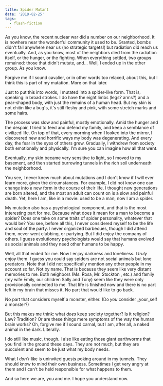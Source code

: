 ```yaml
---
title: Spider Mutant
date: '2019-02-25'
tags:
  - flash-fiction
---
```


As you know, the recent nuclear war did a number on our neighborhood. It is
nowhere near the wonderful community it used to be. Granted, bombs didn't fall
anywhere near us (no strategic targets!) but radiation did reach us eventually.
And, as you know, most of the neighbors died from the radiation itself, or the
hunger, or the fighting. When everything settled, two groups remained: those
that didn't mutate, and... Well, I ended up in the other group. As you know.

<!-- truncate -->

Forgive me if I sound cavalier, or in other words too relaxed, about this, but I
think this is part of my mutation. More on that later.

Just to put this into words, I mutated into a spider-like form. That is,
speaking in broad strokes. I do have the eight limbs (legs? arms?) and a
pear-shaped body, with just the remains of a human head. But my skin is not
chitin like a bug's, it's still fleshy and pink, with some stretch marks and
some hairs.

The process was slow and painful, mostly emotionally. Amid the hunger and the
despair, I tried to feed and defend my family, and keep a semblance of civilized
life. On top of that, every morning when I looked into the mirror, I discovered
new and horrific ways my body was degenerating. And every day, the fear in the
eyes of others grew. Gradually, I withdrew from society both emotionally and
physically. I'm sure you can imagine how all that went.

Eventually, my skin became very sensitive to light, so I moved to my basement,
and then started burrowing tunnels in the rich soil underneath the neighborhood.

You see, I never knew much about mutations and I don't know if I will ever learn
more, given the circumstances. For example, I did not know one can change into a
new form in the course of their life. I thought new generations are born
altered, and the most an adult can count on is a slow and painful death. Yet,
here I am, like in a movie: used to be a man, now I am a spider.

My mutation also has a psychological component, and that is the most interesting
part for me. Because what does it mean for a man to become a spider? Does one
take on some traits of spider personality, whatever that would be? You see,
before all this, I never considered myself to be the life and soul of the party.
I never organized barbecues, though I did attend them, never went clubbing, or
partying. But I did enjoy the company of others. I guess evolutionary
psychologists would say that humans evolved as social animals and they need
other humans to be happy.

Well, all that ended for me. Now I enjoy darkness and loneliness. I _truly_
enjoy them. I guess you could say spiders are not social animals but lone
predators. Note that I did not specifically mention any other people in my
account so far. Not by name. That is because they seem like very distant
memories to me. Both neighbors (Ms. Rosa, Mr. Stockton , etc.) and family (my
wife Emily, our children Sally and Tony) seem like they were only provisionally
connected to me. That life is finished now and there is no part left in my brain
that misses it. No part that would like to go back.

No part that considers myself a monster, either. (Do _you_ consider \_your_self
a monster?)

But this makes me think: what _does_ keep society together? Is it religion? Law?
Tradition? Or are these things mere symptoms of the way the human brain works?
Oh, forgive me if I sound carnal, but I am, after all, a naked animal in the
dark. Literally.

I do still like music, though. I also like eating those giant earthworms that
you find in the ground these days. They are not much, but they are succulent and
seem to be just what my body needs.

What I _don't_ like is uninvited guests poking around in my tunnels. They should
know to mind their own business. Sometimes I get very angry at them and I can't
be held responsible for what happens to them.

And so here we are, you and me. I hope you understand now.
